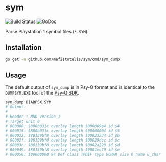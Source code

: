 # sym

[![Build Status](https://travis-ci.org/mefistotelis/sym.svg)](https://travis-ci.org/mefistotelis/sym)
[![GoDoc](https://godoc.org/github.com/mefistotelis/sym?status.svg)](https://godoc.org/github.com/mefistotelis/sym)

Parse Playstation 1 symbol files (`*.SYM`).

## Installation

```bash
go get -u github.com/mefistotelis/sym/cmd/sym_dump
```

## Usage

The default output of `sym_dump` is in Psy-Q format and is identical to the
`DUMPSYM.EXE` tool of the [Psy-Q SDK](http://www.psxdev.net/help/psyq_install.html).

```bash
sym_dump DIABPSX.SYM
# Output:
#
# Header : MND version 1
# Target unit 0
# 000008: $800b031c overlay length $000009e4 id $4
# 000015: $800b031c overlay length $00000004 id $5
# 000022: $80139bf8 overlay length $00023234 id $b
# 00002f: $80139bf8 overlay length $00029dcc id $c
# 00003c: $80139bf8 overlay length $0002a228 id $d
# 000049: $80139bf8 overlay length $0001ec70 id $e
# 000056: $00000000 94 Def class TPDEF type UCHAR size 0 name u_char
```
